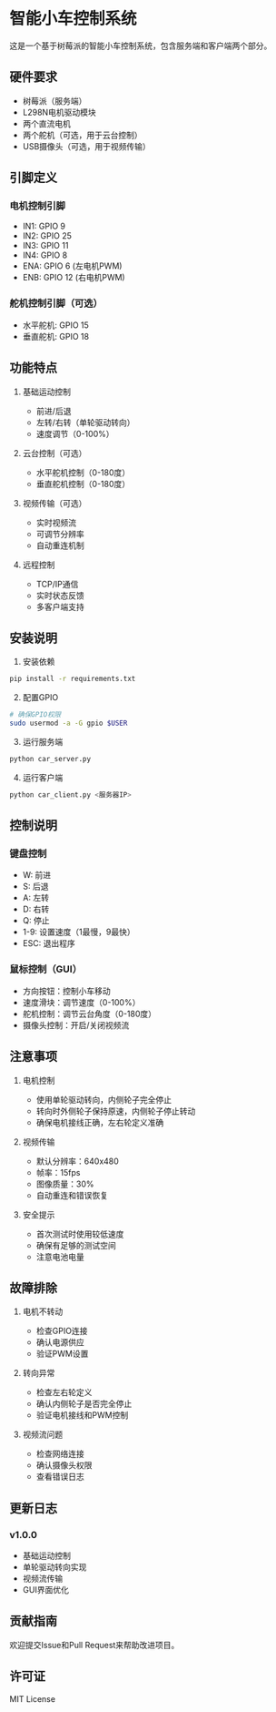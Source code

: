 # 智能小车控制系统

这是一个基于树莓派的智能小车控制系统，包含服务端和客户端两个部分。

## 硬件要求

- 树莓派（服务端）
- L298N电机驱动模块
- 两个直流电机
- 两个舵机（可选，用于云台控制）
- USB摄像头（可选，用于视频传输）

## 引脚定义

### 电机控制引脚
- IN1: GPIO 9
- IN2: GPIO 25
- IN3: GPIO 11
- IN4: GPIO 8
- ENA: GPIO 6 (左电机PWM)
- ENB: GPIO 12 (右电机PWM)

### 舵机控制引脚（可选）
- 水平舵机: GPIO 15
- 垂直舵机: GPIO 18

## 功能特点

1. 基础运动控制
   - 前进/后退
   - 左转/右转（单轮驱动转向）
   - 速度调节（0-100%）

2. 云台控制（可选）
   - 水平舵机控制（0-180度）
   - 垂直舵机控制（0-180度）

3. 视频传输（可选）
   - 实时视频流
   - 可调节分辨率
   - 自动重连机制

4. 远程控制
   - TCP/IP通信
   - 实时状态反馈
   - 多客户端支持

## 安装说明

1. 安装依赖
```bash
pip install -r requirements.txt
```

2. 配置GPIO
```bash
# 确保GPIO权限
sudo usermod -a -G gpio $USER
```

3. 运行服务端
```bash
python car_server.py
```

4. 运行客户端
```bash
python car_client.py <服务器IP>
```

## 控制说明

### 键盘控制
- W: 前进
- S: 后退
- A: 左转
- D: 右转
- Q: 停止
- 1-9: 设置速度（1最慢，9最快）
- ESC: 退出程序

### 鼠标控制（GUI）
- 方向按钮：控制小车移动
- 速度滑块：调节速度（0-100%）
- 舵机控制：调节云台角度（0-180度）
- 摄像头控制：开启/关闭视频流

## 注意事项

1. 电机控制
   - 使用单轮驱动转向，内侧轮子完全停止
   - 转向时外侧轮子保持原速，内侧轮子停止转动
   - 确保电机接线正确，左右轮定义准确

2. 视频传输
   - 默认分辨率：640x480
   - 帧率：15fps
   - 图像质量：30%
   - 自动重连和错误恢复

3. 安全提示
   - 首次测试时使用较低速度
   - 确保有足够的测试空间
   - 注意电池电量

## 故障排除

1. 电机不转动
   - 检查GPIO连接
   - 确认电源供应
   - 验证PWM设置

2. 转向异常
   - 检查左右轮定义
   - 确认内侧轮子是否完全停止
   - 验证电机接线和PWM控制

3. 视频流问题
   - 检查网络连接
   - 确认摄像头权限
   - 查看错误日志

## 更新日志

### v1.0.0
- 基础运动控制
- 单轮驱动转向实现
- 视频流传输
- GUI界面优化

## 贡献指南

欢迎提交Issue和Pull Request来帮助改进项目。

## 许可证

MIT License 